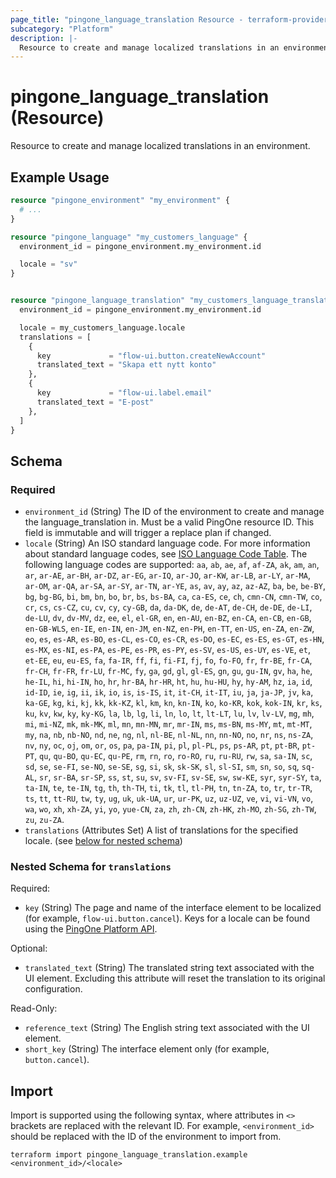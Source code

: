 ```yaml
---
page_title: "pingone_language_translation Resource - terraform-provider-pingone"
subcategory: "Platform"
description: |-
  Resource to create and manage localized translations in an environment.
---
```


# pingone_language_translation (Resource)

Resource to create and manage localized translations in an environment.

## Example Usage

```terraform
resource "pingone_environment" "my_environment" {
  # ...
}

resource "pingone_language" "my_customers_language" {
  environment_id = pingone_environment.my_environment.id

  locale = "sv"
}


resource "pingone_language_translation" "my_customers_language_translation" {
  environment_id = pingone_environment.my_environment.id

  locale = my_customers_language.locale
  translations = [
    {
      key             = "flow-ui.button.createNewAccount"
      translated_text = "Skapa ett nytt konto"
    },
    {
      key             = "flow-ui.label.email"
      translated_text = "E-post"
    },
  ]
}
```

<!-- schema generated by tfplugindocs -->
## Schema

### Required

- `environment_id` (String) The ID of the environment to create and manage the language_translation in.  Must be a valid PingOne resource ID.  This field is immutable and will trigger a replace plan if changed.
- `locale` (String) An ISO standard language code. For more information about standard language codes, see [ISO Language Code Table](http://www.lingoes.net/en/translator/langcode.htm).  The following language codes are supported: `aa`, `ab`, `ae`, `af`, `af-ZA`, `ak`, `am`, `an`, `ar`, `ar-AE`, `ar-BH`, `ar-DZ`, `ar-EG`, `ar-IQ`, `ar-JO`, `ar-KW`, `ar-LB`, `ar-LY`, `ar-MA`, `ar-OM`, `ar-QA`, `ar-SA`, `ar-SY`, `ar-TN`, `ar-YE`, `as`, `av`, `ay`, `az`, `az-AZ`, `ba`, `be`, `be-BY`, `bg`, `bg-BG`, `bi`, `bm`, `bn`, `bo`, `br`, `bs`, `bs-BA`, `ca`, `ca-ES`, `ce`, `ch`, `cmn-CN`, `cmn-TW`, `co`, `cr`, `cs`, `cs-CZ`, `cu`, `cv`, `cy`, `cy-GB`, `da`, `da-DK`, `de`, `de-AT`, `de-CH`, `de-DE`, `de-LI`, `de-LU`, `dv`, `dv-MV`, `dz`, `ee`, `el`, `el-GR`, `en`, `en-AU`, `en-BZ`, `en-CA`, `en-CB`, `en-GB`, `en-GB-WLS`, `en-IE`, `en-IN`, `en-JM`, `en-NZ`, `en-PH`, `en-TT`, `en-US`, `en-ZA`, `en-ZW`, `eo`, `es`, `es-AR`, `es-BO`, `es-CL`, `es-CO`, `es-CR`, `es-DO`, `es-EC`, `es-ES`, `es-GT`, `es-HN`, `es-MX`, `es-NI`, `es-PA`, `es-PE`, `es-PR`, `es-PY`, `es-SV`, `es-US`, `es-UY`, `es-VE`, `et`, `et-EE`, `eu`, `eu-ES`, `fa`, `fa-IR`, `ff`, `fi`, `fi-FI`, `fj`, `fo`, `fo-FO`, `fr`, `fr-BE`, `fr-CA`, `fr-CH`, `fr-FR`, `fr-LU`, `fr-MC`, `fy`, `ga`, `gd`, `gl`, `gl-ES`, `gn`, `gu`, `gu-IN`, `gv`, `ha`, `he`, `he-IL`, `hi`, `hi-IN`, `ho`, `hr`, `hr-BA`, `hr-HR`, `ht`, `hu`, `hu-HU`, `hy`, `hy-AM`, `hz`, `ia`, `id`, `id-ID`, `ie`, `ig`, `ii`, `ik`, `io`, `is`, `is-IS`, `it`, `it-CH`, `it-IT`, `iu`, `ja`, `ja-JP`, `jv`, `ka`, `ka-GE`, `kg`, `ki`, `kj`, `kk`, `kk-KZ`, `kl`, `km`, `kn`, `kn-IN`, `ko`, `ko-KR`, `kok`, `kok-IN`, `kr`, `ks`, `ku`, `kv`, `kw`, `ky`, `ky-KG`, `la`, `lb`, `lg`, `li`, `ln`, `lo`, `lt`, `lt-LT`, `lu`, `lv`, `lv-LV`, `mg`, `mh`, `mi`, `mi-NZ`, `mk`, `mk-MK`, `ml`, `mn`, `mn-MN`, `mr`, `mr-IN`, `ms`, `ms-BN`, `ms-MY`, `mt`, `mt-MT`, `my`, `na`, `nb`, `nb-NO`, `nd`, `ne`, `ng`, `nl`, `nl-BE`, `nl-NL`, `nn`, `nn-NO`, `no`, `nr`, `ns`, `ns-ZA`, `nv`, `ny`, `oc`, `oj`, `om`, `or`, `os`, `pa`, `pa-IN`, `pi`, `pl`, `pl-PL`, `ps`, `ps-AR`, `pt`, `pt-BR`, `pt-PT`, `qu`, `qu-BO`, `qu-EC`, `qu-PE`, `rm`, `rn`, `ro`, `ro-RO`, `ru`, `ru-RU`, `rw`, `sa`, `sa-IN`, `sc`, `sd`, `se`, `se-FI`, `se-NO`, `se-SE`, `sg`, `si`, `sk`, `sk-SK`, `sl`, `sl-SI`, `sm`, `sn`, `so`, `sq`, `sq-AL`, `sr`, `sr-BA`, `sr-SP`, `ss`, `st`, `su`, `sv`, `sv-FI`, `sv-SE`, `sw`, `sw-KE`, `syr`, `syr-SY`, `ta`, `ta-IN`, `te`, `te-IN`, `tg`, `th`, `th-TH`, `ti`, `tk`, `tl`, `tl-PH`, `tn`, `tn-ZA`, `to`, `tr`, `tr-TR`, `ts`, `tt`, `tt-RU`, `tw`, `ty`, `ug`, `uk`, `uk-UA`, `ur`, `ur-PK`, `uz`, `uz-UZ`, `ve`, `vi`, `vi-VN`, `vo`, `wa`, `wo`, `xh`, `xh-ZA`, `yi`, `yo`, `yue-CN`, `za`, `zh`, `zh-CN`, `zh-HK`, `zh-MO`, `zh-SG`, `zh-TW`, `zu`, `zu-ZA`.
- `translations` (Attributes Set) A list of translations for the specified locale. (see [below for nested schema](#nestedatt--translations))

<a id="nestedatt--translations"></a>
### Nested Schema for `translations`

Required:

- `key` (String) The page and name of the interface element to be localized (for example, `flow-ui.button.cancel`). Keys for a locale can be found using the [PingOne Platform API](https://apidocs.pingidentity.com/pingone/platform/v1/api/#get-read-translation).

Optional:

- `translated_text` (String) The translated string text associated with the UI element. Excluding this attribute will reset the translation to its original configuration.

Read-Only:

- `reference_text` (String) The English string text associated with the UI element.
- `short_key` (String) The interface element only (for example, `button.cancel`).

## Import

Import is supported using the following syntax, where attributes in `<>` brackets are replaced with the relevant ID.  For example, `<environment_id>` should be replaced with the ID of the environment to import from.

```shell
terraform import pingone_language_translation.example <environment_id>/<locale>
```
